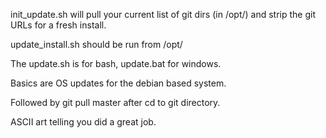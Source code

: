init_update.sh will pull your current list of git dirs (in /opt/) and strip the git URLs for a fresh install.

update_install.sh should be run from /opt/

The update.sh is for bash, update.bat for windows.

Basics are OS updates for the debian based system.

Followed by git pull master after cd to git directory.

ASCII art telling you did a great job.
